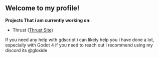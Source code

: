 ## Welcome to my profile!
**Projects That i am currently working on:**

 - Thrust ([Thrust Site](https://sites.google.com/view/thrustgame))
 
 If you need any help with gdscript i can likely help you i have done a lot, especially with Godot 4
if you need to reach out i recommend using my discord its @gloxide
